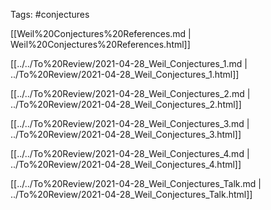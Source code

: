 












Tags: \#conjectures

[[Weil%20Conjectures%20References.md | Weil%20Conjectures%20References.html]]

[[../../To%20Review/2021-04-28_Weil_Conjectures_1.md | ../To%20Review/2021-04-28_Weil_Conjectures_1.html]]

[[../../To%20Review/2021-04-28_Weil_Conjectures_2.md | ../To%20Review/2021-04-28_Weil_Conjectures_2.html]]

[[../../To%20Review/2021-04-28_Weil_Conjectures_3.md | ../To%20Review/2021-04-28_Weil_Conjectures_3.html]]

[[../../To%20Review/2021-04-28_Weil_Conjectures_4.md | ../To%20Review/2021-04-28_Weil_Conjectures_4.html]]

[[../../To%20Review/2021-04-28_Weil_Conjectures_Talk.md | ../To%20Review/2021-04-28_Weil_Conjectures_Talk.html]]
